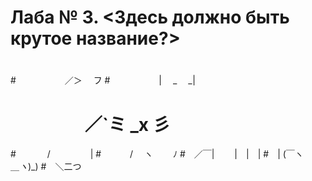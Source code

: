 ﻿# Лаба № 3. <Здесь должно быть крутое название?>
# 
# 
#　　  　　 　／＞　 フ
#　 　　　　 | 　_　 _|
# 　 　　　／`ミ _x 彡
#　　 　 /　　　 　 |
#　　　 /　 ヽ　　 ﾉ
#　／￣|　　 |　|　|
#　| (￣ヽ＿_ヽ_)_)
#　＼二つ